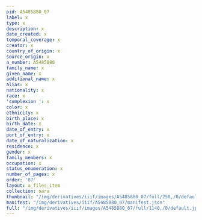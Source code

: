 ```yaml
---
pid: A5485880_07
label: x
type: x
description: x
date_created: x
temporal_coverage: x
creator: x
country_of_origin: x
source_origin: x
a_number: A5485880
family_name: x
given_name: x
additional_name: x
alias: x
nationality: x
race: x
'complexion ': x
color: x
ethnicity: x
birth_place: x
birth_date: x
date_of_entry: x
port_of_entry: x
date_of_naturalization: x
residence: x
gender: x
family_members: x
occupation: x
status_enumeration: x
number_of_pages: x
order: '07'
layout: a_files_item
collection: nara
thumbnail: "/img/derivatives/iiif/images/A5485880_07/full/250,/0/default.jpg"
manifest: "/img/derivatives/iiif/A5485880_07/manifest.json"
full: "/img/derivatives/iiif/images/A5485880_07/full/1140,/0/default.jpg"
---
```


